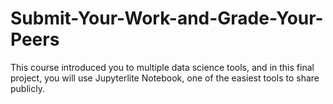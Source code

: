 # Submit-Your-Work-and-Grade-Your-Peers
This course introduced you to multiple data science tools, and in this final project, you will use Jupyterlite Notebook, one of the easiest tools to share publicly. 
